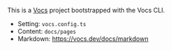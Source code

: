 This is a [Vocs](https://vocs.dev) project bootstrapped with the Vocs CLI.

- Setting: `vocs.config.ts`
- Content: `docs/pages`
- Markdown: https://vocs.dev/docs/markdown